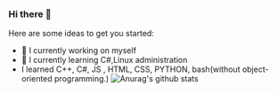 ### Hi there 👋
Here are some ideas to get you started:

- 🔭 I currently working on myself
- 🌱 I currently learning C#,Linux administration
- I learned C++, C#, JS , HTML, CSS, PYTHON, bash(without object-oriented programming.)
![Anurag's github stats](https://github-readme-stats.vercel.app/api?username=bkomarow1990&show_icons=true)
